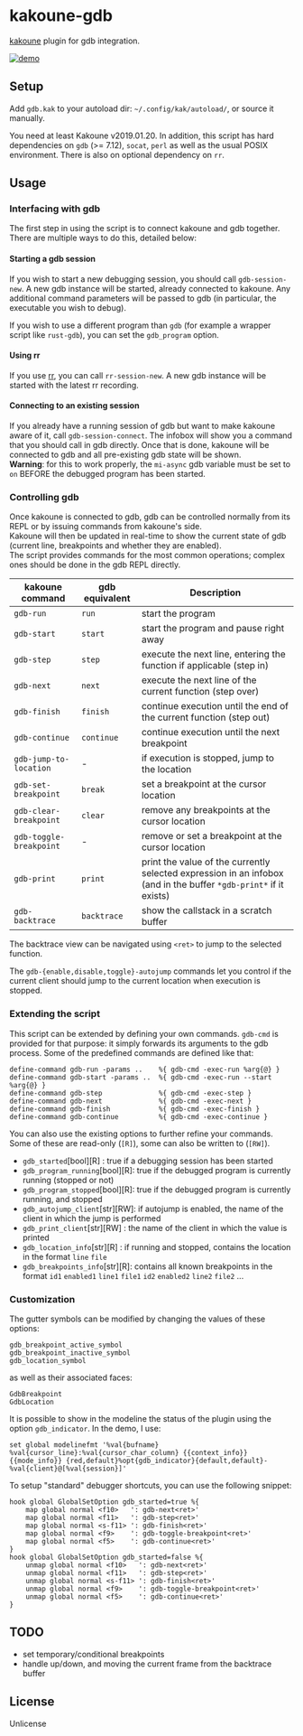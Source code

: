 # kakoune-gdb

[kakoune](http://kakoune.org) plugin for gdb integration.

[![demo](https://asciinema.org/a/164340.png)](https://asciinema.org/a/164340)

## Setup

Add `gdb.kak` to your autoload dir: `~/.config/kak/autoload/`, or source it manually.

You need at least Kakoune v2019.01.20. In addition, this script has hard dependencies on `gdb` (>= 7.12), `socat`, `perl` as well as the usual POSIX environment. There is also on optional dependency on `rr`.

## Usage

### Interfacing with gdb

The first step in using the script is to connect kakoune and gdb together.
There are multiple ways to do this, detailed below:

#### Starting a gdb session

If you wish to start a new debugging session, you should call `gdb-session-new`. A new gdb instance will be started, already connected to kakoune.
Any additional command parameters will be passed to gdb (in particular, the executable you wish to debug).

If you wish to use a different program than `gdb` (for example a wrapper script like `rust-gdb`), you can set the `gdb_program` option.

#### Using rr

If you use [rr](http://rr-project.org/), you can call `rr-session-new`. A new gdb instance will be started with the latest rr recording.

#### Connecting to an existing session

If you already have a running session of gdb but want to make kakoune aware of it, call `gdb-session-connect`. The infobox will show you a command that you should call in gdb directly. Once that is done, kakoune will be connected to gdb and all pre-existing gdb state will be shown.  
**Warning**: for this to work properly, the `mi-async` gdb variable must be set to `on` BEFORE the debugged program has been started.

### Controlling gdb

Once kakoune is connected to gdb, gdb can be controlled normally from its REPL or by issuing commands from kakoune's side.  
Kakoune will then be updated in real-time to show the current state of gdb (current line, breakpoints and whether they are enabled).  
The script provides commands for the most common operations; complex ones should be done in the gdb REPL directly.

| kakoune command | gdb equivalent | Description |
| --- | --- | --- |
| `gdb-run` | `run` | start the program |
| `gdb-start` | `start` | start the program and pause right away |
| `gdb-step` | `step` | execute the next line, entering the function if applicable (step in) |
| `gdb-next` | `next` | execute the next line of the current function (step over)|
| `gdb-finish` | `finish` | continue execution until the end of the current function (step out)|
| `gdb-continue` | `continue` | continue execution until the next breakpoint |
| `gdb-jump-to-location` | - | if execution is stopped, jump to the location |
| `gdb-set-breakpoint` | `break` | set a breakpoint at the cursor location |
| `gdb-clear-breakpoint` | `clear` | remove any breakpoints at the cursor location |
| `gdb-toggle-breakpoint` | - | remove or set a breakpoint at the cursor location|
| `gdb-print` | `print` | print the value of the currently selected expression in an infobox (and in the buffer `*gdb-print*` if it exists) |
| `gdb-backtrace` | `backtrace` | show the callstack in a scratch buffer |

The backtrace view can be navigated using `<ret>` to jump to the selected function.

The `gdb-{enable,disable,toggle}-autojump` commands let you control if the current client should jump to the current location when execution is stopped.

### Extending the script

This script can be extended by defining your own commands. `gdb-cmd` is provided for that purpose: it simply forwards its arguments to the gdb process. Some of the predefined commands are defined like that:
```
define-command gdb-run -params ..    %{ gdb-cmd -exec-run %arg{@} }
define-command gdb-start -params ..  %{ gdb-cmd -exec-run --start %arg{@} }
define-command gdb-step              %{ gdb-cmd -exec-step }
define-command gdb-next              %{ gdb-cmd -exec-next }
define-command gdb-finish            %{ gdb-cmd -exec-finish }
define-command gdb-continue          %{ gdb-cmd -exec-continue }
```

You can also use the existing options to further refine your commands. Some of these are read-only (`[R]`), some can also be written to (`[RW]`).
* `gdb_started`[bool][R]        : true if a debugging session has been started
* `gdb_program_running`[bool][R]: true if the debugged program is currently running (stopped or not)
* `gdb_program_stopped`[bool][R]: true if the debugged program is currently running, and stopped
* `gdb_autojump_client`[str][RW]: if autojump is enabled, the name of the client in which the jump is performed
* `gdb_print_client`[str][RW]   : the name of the client in which the value is printed
* `gdb_location_info`[str][R]   : if running and stopped, contains the location in the format `line` `file`
* `gdb_breakpoints_info`[str][R]: contains all known breakpoints in the format `id1` `enabled1` `line1` `file1` `id2` `enabled2` `line2` `file2` ...

### Customization

The gutter symbols can be modified by changing the values of these options: 
```
gdb_breakpoint_active_symbol
gdb_breakpoint_inactive_symbol
gdb_location_symbol
```
as well as their associated faces:
```
GdbBreakpoint
GdbLocation
```

It is possible to show in the modeline the status of the plugin using the option `gdb_indicator`. In the demo, I use:
```
set global modelinefmt '%val{bufname} %val{cursor_line}:%val{cursor_char_column} {{context_info}} {{mode_info}} {red,default}%opt{gdb_indicator}{default,default}- %val{client}@[%val{session}]'
```

To setup "standard" debugger shortcuts, you can use the following snippet:
```
hook global GlobalSetOption gdb_started=true %{
    map global normal <f10>   ': gdb-next<ret>'
    map global normal <f11>   ': gdb-step<ret>'
    map global normal <s-f11> ': gdb-finish<ret>'
    map global normal <f9>    ': gdb-toggle-breakpoint<ret>'
    map global normal <f5>    ': gdb-continue<ret>'
}
hook global GlobalSetOption gdb_started=false %{
    unmap global normal <f10>   ': gdb-next<ret>'
    unmap global normal <f11>   ': gdb-step<ret>'
    unmap global normal <s-f11> ': gdb-finish<ret>'
    unmap global normal <f9>    ': gdb-toggle-breakpoint<ret>'
    unmap global normal <f5>    ': gdb-continue<ret>'
}
```

## TODO

* set temporary/conditional breakpoints
* handle up/down, and moving the current frame from the backtrace buffer

## License

Unlicense
